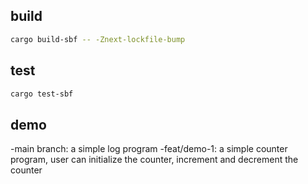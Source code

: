 ## build

```bash
cargo build-sbf -- -Znext-lockfile-bump
```

## test

```bash
cargo test-sbf
```

## demo

-main branch: a simple log program
-feat/demo-1: a simple counter program, user can initialize the counter, increment and decrement the counter

